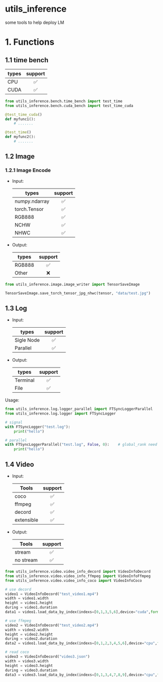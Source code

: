 # utils_inference
some tools to help deploy LM

# 1. Functions

## 1.1 time bench

| types | support |
| ----- | :-----: |
| CPU   |    ✅    |
| CUDA  |    ✅    |

```python
from utils_inference.bench.time_bench import test_time
from utils_inference.bench.cuda_bench import test_time_cuda

@test_time_cuda()
def myfunc1():
    # .......

@test_time()
def myfunc2():
    # .......
```

## 1.2 Image

### 1.2.1 Image Encode

* Input:
  
    | types         | support |
    | ------------- | :-----: |
    | numpy.ndarray |    ✅    |
    | torch.Tensor  |    ✅    |
    | RGB888        |    ✅    |
    | NCHW          |    ✅    |
    | NHWC          |    ✅    |

* Output:
  
    | types  | support |
    | ------ | :-----: |
    | RGB888 |    ✅    |
    | Other  |    ❌    |

```python
from utils_inference.image.image_writer import TensorSaveImage

TensorSaveImage.save_torch_tensor_jpg_nhwc(tensor, "data/test.jpg")
```

## 1.3 Log

* Input:
  
    | types      | support |
    | ---------- | :-----: |
    | Sigle Node |    ✅    |
    | Parallel   |    ✅    |

* Output:
  
    | types    | support |
    | -------- | :-----: |
    | Terminal |    ✅    |
    | File     |    ✅    |

Usage:

```python
from utils_inference.log.logger_parallel import FTSyncLoggerParallel
from utils_inference.log.logger import FTSyncLogger

# signal
with FTSyncLogger("test.log"):
    print("hello")

# parallel
with FTSyncLoggerParallel("test.log", False, 0):    # global_rank need set to real rank
    print("hello")

```

## 1.4 Video

* Input:
  
    | Tools      | support |
    | ---------- | :-----: |
    | coco       |    ✅    |
    | ffmpeg     |    ✅    |
    | decord     |    ✅    |
    | extensible |    ✅    |

* Output:
  
    | Tools     | support |
    | --------- | :-----: |
    | stream    |    ✅    |
    | no stream |    ✅    |

```python
from utils_inference.video.video_info_decord import VideoInfoDecord
from utils_inference.video.video_info_ffmpeg import VideoInfoFfmpeg
from utils_inference.video.video_info_coco import VideoInfoCoco

# use decord
video1 = VideoInfoDecord("test_video1.mp4")
width = video1.width
height = video1.height
during = video1.duration
data1 = video1.load_data_by_index(indexs=[0,1,3,5,6],device="cuda",format="NCHW")

# use ffmpeg
video2 = VideoInfoDecord("test_video2.mp4")
width = video2.width
height = video2.height
during = video2.duration
data2 = video1.load_data_by_index(indexs=[0,1,2,3,4,5,6],device="cpu",format="NHWC")

# read coco
video3 = VideoInfoDecord("video3.json")
width = video3.width
height = video3.height
during = video3.duration
data3 = video3.load_data_by_index(indexs=[0,1,3,4,7,8,9],device="cpu",format="NHWC")
```

